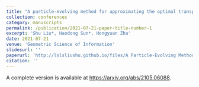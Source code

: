 ```yaml
---
title: "A particle-evolving method for approximating the optimal transport plan"
collection: conferences
category: manuscripts
permalink: /publication/2021-07-21-paper-title-number-1
excerpt: 'Shu Liu*, Haodong Sun*, Hongyuan Zha'
date: 2021-07-21
venue: 'Geometric Science of Information'
slidesurl: ''
paperurl: 'http://lslsliushu.github.io/files/A Particle-Evolving Method for Approximating the Optimal Transport Plan.pdf'
citation: ''
---
```

A complete version is available at https://arxiv.org/abs/2105.06088.
